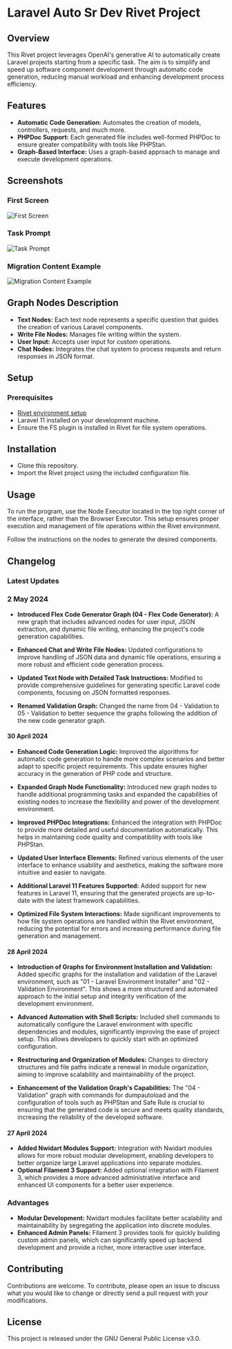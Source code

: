 # Laravel Auto Sr Dev Rivet Project

## Overview

This Rivet project leverages OpenAI's generative AI to automatically create Laravel projects starting from a specific task. The aim is to simplify and speed up software component development through automatic code generation, reducing manual workload and enhancing development process efficiency.

## Features

- **Automatic Code Generation:** Automates the creation of models, controllers, requests, and much more.
- **PHPDoc Support:** Each generated file includes well-formed PHPDoc to ensure greater compatibility with tools like PHPStan.
- **Graph-Based Interface:** Uses a graph-based approach to manage and execute development operations.

## Screenshots

### First Screen
![First Screen](images/first_screen.png)

### Task Prompt
![Task Prompt](images/task_prompt.png)

### Migration Content Example
![Migration Content Example](images/migration_content_example.png)

## Graph Nodes Description

- **Text Nodes:** Each text node represents a specific question that guides the creation of various Laravel components.
- **Write File Nodes:** Manages file writing within the system.
- **User Input:** Accepts user input for custom operations.
- **Chat Nodes:** Integrates the chat system to process requests and return responses in JSON format.

## Setup

### Prerequisites

- [Rivet environment setup](https://rivet.ironcladapp.com/)
- Laravel 11 installed on your development machine.
- Ensure the FS plugin is installed in Rivet for file system operations.

## Installation

- Clone this repository.
- Import the Rivet project using the included configuration file.

## Usage

To run the program, use the Node Executor located in the top right corner of the interface, rather than the Browser Executor. This setup ensures proper execution and management of file operations within the Rivet environment.

Follow the instructions on the nodes to generate the desired components.

## Changelog

### Latest Updates

### 2 May 2024

- **Introduced Flex Code Generator Graph (04 - Flex Code Generator):** A new graph that includes advanced nodes for user input, JSON extraction, and dynamic file writing, enhancing the project's code generation capabilities.

- **Enhanced Chat and Write File Nodes:** Updated configurations to improve handling of JSON data and dynamic file operations, ensuring a more robust and efficient code generation process.

- **Updated Text Node with Detailed Task Instructions:** Modified to provide comprehensive guidelines for generating specific Laravel code components, focusing on JSON formatted responses.

- **Renamed Validation Graph:** Changed the name from 04 - Validation to 05 - Validation to better sequence the graphs following the addition of the new code generator graph.

#### 30 April 2024

- **Enhanced Code Generation Logic:** Improved the algorithms for automatic code generation to handle more complex scenarios and better adapt to specific project requirements. This update ensures higher accuracy in the generation of PHP code and structure.

- **Expanded Graph Node Functionality:** Introduced new graph nodes to handle additional programming tasks and expanded the capabilities of existing nodes to increase the flexibility and power of the development environment.

- **Improved PHPDoc Integrations:** Enhanced the integration with PHPDoc to provide more detailed and useful documentation automatically. This helps in maintaining code quality and compatibility with tools like PHPStan.

- **Updated User Interface Elements:** Refined various elements of the user interface to enhance usability and aesthetics, making the software more intuitive and easier to navigate.

- **Additional Laravel 11 Features Supported:** Added support for new features in Laravel 11, ensuring that the generated projects are up-to-date with the latest framework capabilities.

- **Optimized File System Interactions:** Made significant improvements to how file system operations are handled within the Rivet environment, reducing the potential for errors and increasing performance during file generation and management.

#### 28 April 2024

- **Introduction of Graphs for Environment Installation and Validation:** Added specific graphs for the installation and validation of the Laravel environment, such as "01 - Laravel Environment Installer" and "02 - Validation Environment". This shows a more structured and automated approach to the initial setup and integrity verification of the development environment.

- **Advanced Automation with Shell Scripts:** Included shell commands to automatically configure the Laravel environment with specific dependencies and modules, significantly improving the ease of project setup. This allows developers to quickly start with an optimized configuration.

- **Restructuring and Organization of Modules:** Changes to directory structures and file paths indicate a renewal in module organization, aiming to improve scalability and maintainability of the project.

- **Enhancement of the Validation Graph's Capabilities:** The "04 - Validation" graph with commands for dumpautoload and the configuration of tools such as PHPStan and Safe Rule is crucial to ensuring that the generated code is secure and meets quality standards, increasing the reliability of the developed software.

#### 27 April 2024

- **Added Nwidart Modules Support:** Integration with Nwidart modules allows for more robust modular development, enabling developers to better organize large Laravel applications into separate modules.
- **Optional Filament 3 Support:** Added optional integration with Filament 3, which provides a more advanced administrative interface and enhanced UI components for a better user experience.

### Advantages

- **Modular Development:** Nwidart modules facilitate better scalability and maintainability by segregating the application into discrete modules.
- **Enhanced Admin Panels:** Filament 3 provides tools for quickly building custom admin panels, which can significantly speed up backend development and provide a richer, more interactive user interface.

## Contributing

Contributions are welcome. To contribute, please open an issue to discuss what you would like to change or directly send a pull request with your modifications.

## License

This project is released under the GNU General Public License v3.0.
